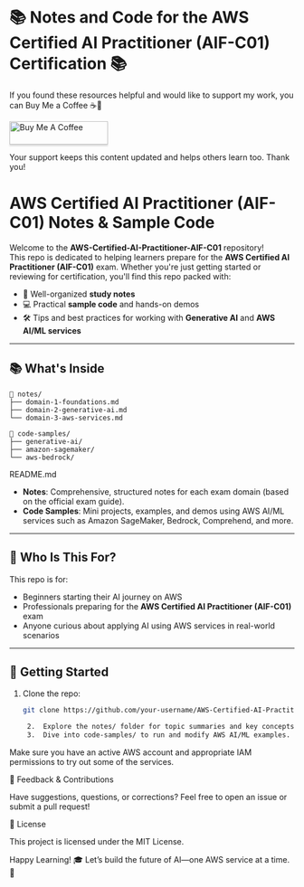 # 📚 Notes and Code for the AWS Certified AI Practitioner (AIF-C01) Certification 📚

If you found these resources helpful and would like to support my work, you can Buy Me a Coffee ☕💛

<a href="https://www.buymeacoffee.com/gbraad" target="_blank">
  <img src="https://www.buymeacoffee.com/assets/img/custom_images/orange_img.png" alt="Buy Me A Coffee" style="height: 41px !important;width: 174px !important;box-shadow: 0px 3px 2px 0px rgba(190, 190, 190, 0.5) !important;-webkit-box-shadow: 0px 3px 2px 0px rgba(190, 190, 190, 0.5) !important;" >
</a>

Your support keeps this content updated and helps others learn too. Thank you!

# AWS Certified AI Practitioner (AIF-C01) Notes & Sample Code

Welcome to the **AWS-Certified-AI-Practitioner-AIF-C01** repository!  
This repo is dedicated to helping learners prepare for the **AWS Certified AI Practitioner (AIF-C01)** exam. Whether you're just getting started or reviewing for certification, you'll find this repo packed with:

- 📘 Well-organized **study notes**
- 💻 Practical **sample code** and hands-on demos
- 🛠️ Tips and best practices for working with **Generative AI** and **AWS AI/ML services**

---

## 📚 What's Inside

```
📁 notes/
├── domain-1-foundations.md
├── domain-2-generative-ai.md
└── domain-3-aws-services.md

📁 code-samples/
├── generative-ai/
├── amazon-sagemaker/
└── aws-bedrock/
```

README.md

- **Notes**: Comprehensive, structured notes for each exam domain (based on the official exam guide).
- **Code Samples**: Mini projects, examples, and demos using AWS AI/ML services such as Amazon SageMaker, Bedrock, Comprehend, and more.

---

## 🎯 Who Is This For?

This repo is for:

- Beginners starting their AI journey on AWS
- Professionals preparing for the **AWS Certified AI Practitioner (AIF-C01)** exam
- Anyone curious about applying AI using AWS services in real-world scenarios

---

## 🚀 Getting Started

1. Clone the repo:
   ```bash
   git clone https://github.com/your-username/AWS-Certified-AI-Practitioner-AIF-C01.git

	2.	Explore the notes/ folder for topic summaries and key concepts.
	3.	Dive into code-samples/ to run and modify AWS AI/ML examples.

Make sure you have an active AWS account and appropriate IAM permissions to try out some of the services.



📩 Feedback & Contributions

Have suggestions, questions, or corrections?
Feel free to open an issue or submit a pull request!

📜 License

This project is licensed under the MIT License.

Happy Learning! 🎓
Let’s build the future of AI—one AWS service at a time. 🚀
